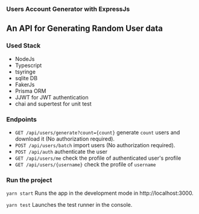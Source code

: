 ### Users Account Generator with ExpressJs
## An API for Generating Random User data

### Used Stack
- NodeJs
- Typescript
- tsyringe
- sqlite DB
- FakerJs
- Prisma ORM
- JJWT for JWT authentication
- chai and supertest for unit test

### Endpoints
- `GET /api/users/generate?count={count}` generate `count` users and download it (No authorization required).
- `POST /api/users/batch` import users (No authorization required).
- `POST /api/auth` authenticate the user
- `GET /api/users/me` check the profile of authenticated user's profile 
- `GET /api/users/{username}` check the profile of `username`

### Run the project

`yarn start`
Runs the app in the development mode in http://localhost:3000.  

`yarn test`
Launches the test runner in the console.
